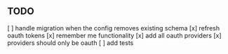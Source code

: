 ## TODO
[ ] handle migration when the config removes existing schema
[x] refresh oauth tokens
[x] remember me functionality
[x] add all oauth providers
[x] providers should only be oauth
[ ] add tests